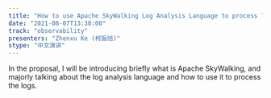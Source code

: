 ```yaml
---
title: "How to use Apache SkyWalking Log Analysis Language to process logs"
date: "2021-08-07T13:30:00" 
track: "observability"
presenters: "Zhenxu Ke (柯振旭)"
stype: "中文演讲"
---
```

In the proposal, I will be introducing briefly what is Apache SkyWalking, and majorly talking about the log analysis language and how to use it to process the logs.